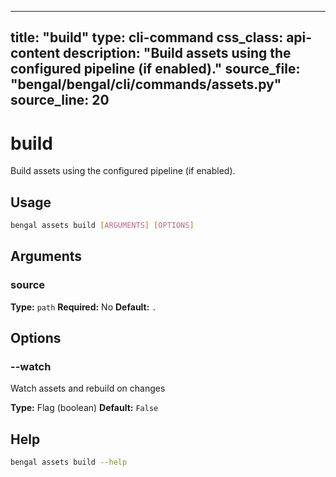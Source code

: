 
---
title: "build"
type: cli-command
css_class: api-content
description: "Build assets using the configured pipeline (if enabled)."
source_file: "bengal/bengal/cli/commands/assets.py"
source_line: 20
---

# build

Build assets using the configured pipeline (if enabled).


## Usage

```bash
bengal assets build [ARGUMENTS] [OPTIONS]
```

## Arguments

### source

**Type:** `path`
**Required:** No
**Default:** `.`


## Options

### --watch

Watch assets and rebuild on changes

**Type:** Flag (boolean)
**Default:** `False`





## Help

```bash
bengal assets build --help
```
